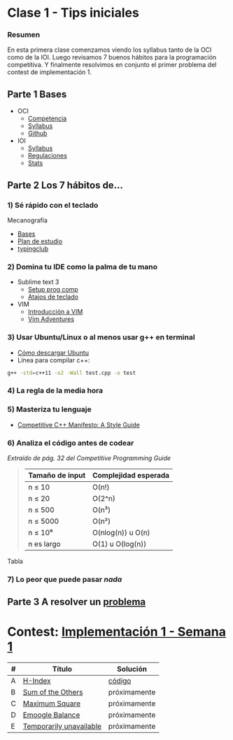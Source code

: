 # Clase 1 - Tips iniciales
### Resumen
En esta primera clase comenzamos viendo los syllabus tanto de la OCI como de la IOI. Luego revisamos 7 buenos hábitos para la programación competitiva. Y finalmente resolvimos en conjunto el primer problema del contest de implementación 1.

## Parte 1 Bases
* OCI
  * [Competencia](https://www.olimpiada-informatica.cl/competencia)
  * [Syllabus](https://github.com/OCIoficial/syllabus/releases/download/v2020/oci-syllabus.pdf)
  * [Github](https://github.com/OCIoficial)
* IOI
  * [Syllabus](https://ioinformatics.org/page/syllabus/12)
  * [Regulaciones](https://ioinformatics.org/page/regulations/9)
  * [Stats](http://stats.ioinformatics.org/countries/)

## Parte 2 Los 7 hábitos de...

### 1) Sé rápido con el teclado

Mecanografía
* [Bases](https://www.youtube.com/watch?v=Z0ECOCVU05s)
* [Plan de estudio](https://www.youtube.com/watch?v=gCtBGEh_WkE)
* [typingclub](https://www.typingclub.com/mecanografia)


### 2) Domina tu IDE como la palma de tu mano

  * Sublime text 3
    * [Setup prog comp](https://www.youtube.com/watch?v=lIRVZnPCtlw)
    * [Atajos de teclado](https://www.youtube.com/watch?v=pE4DblFXiN0)
  * VIM
    * [Introducción a VIM](https://www.youtube.com/watch?v=MsNrSV3f_r0)
    * [Vim Adventures](https://vim-adventures.com/)

### 3) Usar Ubuntu/Linux o al menos usar g++ en terminal
  * [Cómo descargar Ubuntu](https://www.youtube.com/watch?v=9CYc8_fo1c8)
  * Línea para compilar c++: 
  ```bash 
  g++ -std=c++11 -o2 -Wall test.cpp -o test
  ```
### 4) La regla de la media hora

### 5) Masteriza tu lenguaje
  * [Competitive C++ Manifesto: A Style Guide](https://codeforces.com/blog/entry/64218)

### 6) Analiza el código antes de codear
*Extraído de pág. 32 del Competitive Programming Guide*
>  Tamaño de input | Complejidad esperada
>------------ | -------------
>n ≤ 10 | O(n!)
>n ≤ 20 | O(2^n)
>n ≤ 500 | O(n³)
>n ≤ 5000 | O(n²)
>n ≤ 10⁶ | O(nlog(n)) u O(n)
>n es largo | O(1) u O(log(n))
Tabla 
### 7) Lo peor que puede pasar *nada*

## Parte 3 A resolver un [problema](https://vjudge.net/contest/437901#problem/A)

# Contest: [Implementación 1 - Semana 1](https://vjudge.net/contest/437901)
\# | Título | Solución
------------ | ------------ | -------------
A | [H-Index](https://vjudge.net/contest/437901#problem/A) | [código](https://github.com/matiasfernandez1/Road-to-Gold-OCI/blob/main/Clases/Semana%201/A%20-%20H-Index.cpp)
B | [Sum of the Others](https://vjudge.net/contest/437901#problem/B)  | próximamente
C | [Maximum Square](https://vjudge.net/contest/437901#problem/C) | próximamente
D | [Emoogle Balance](https://vjudge.net/contest/437901#problem/D) | próximamente
E | [Temporarily unavailable](https://vjudge.net/contest/437901#problem/E) | próximamente
